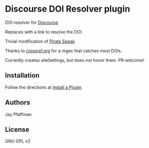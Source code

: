 # Discourse DOI Resolver plugin

DOI resolver for [Discourse](http://discourse.org).

Replaces <doi> with a link to resolve the DOI.

Trivial modification of
[Pirate Speak](https://github.com/discourse/discourse-pirate-speak).

Thanks to [crossref.org](http://blog.crossref.org/2015/08/doi-regular-expressions.html) for a regex that catches most DOIs.

Currently creates siteSettings, but does not honor them. PR welcome!

## Installation

Follow the directions at [Install a Plugin](https://meta.discourse.org/t/install-a-plugin/19157).

## Authors

Jay Pfaffman

## License

GNU GPL v2
